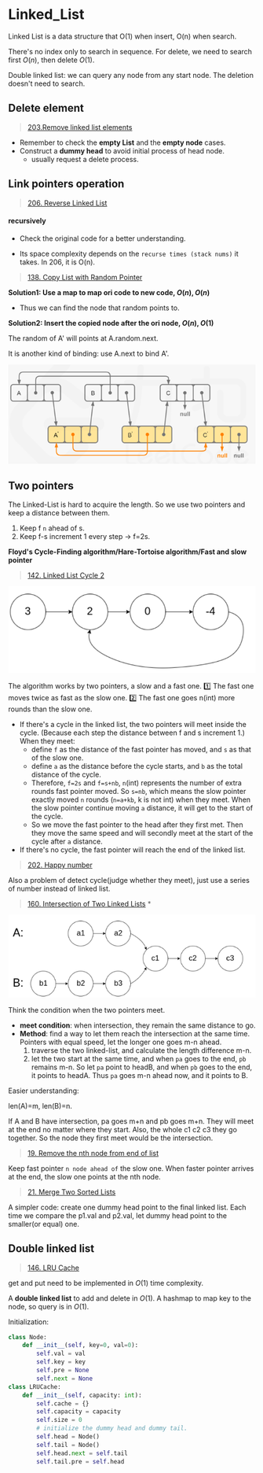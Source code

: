 # Linked_List

Linked List is a data structure that O(1) when insert, O(n) when search.

There's no index only to search in sequence. For delete, we need to search first $O(n)$, then delete $O(1)$.

Double linked list: we can query any node from any start node. The deletion doesn't need to search.



## Delete element

> [203.Remove linked list elements](https://leetcode.com/problems/remove-linked-list-elements/)

- Remember to check the **empty List** and the **empty node** cases.
- Construct a **dummy head** to avoid initial process of head node.
  - usually request a delete process.

## Link pointers operation

> [206. Reverse Linked List](https://leetcode.com/problems/reverse-linked-list/description/)

#### recursively

- Check the original code for a better understanding.

- Its space complexity depends on the `recurse times (stack nums)` it takes. In 206, it is O(n).

> [138. Copy List with Random Pointer](https://leetcode.com/problems/copy-list-with-random-pointer/)

**Solution1: Use a map to map ori code to new code, $O(n),O(n)$**

- Thus we can find the node that random points to.

**Solution2: Insert the copied node after the ori node, $O(n), O(1)$**

The random of A' will points at A.random.next.

It is another kind of binding: use A.next to bind A'.

![](../figures/138.png)



## Two pointers

The Linked-List is hard to acquire the length. So we use two pointers and keep a distance between them.

1. Keep f `n` ahead of s.
2. Keep f-s increment 1 every step -> f=2s.

**Floyd's Cycle-Finding algorithm/Hare-Tortoise algorithm/Fast and slow pointer**

> [142. Linked List Cycle 2](https://leetcode.com/problems/linked-list-cycle-ii/description/)

![](../figures/142.png)



The algorithm works by two pointers, a slow and a fast one. :one: The fast one moves twice as fast as the slow one. :two: The fast one goes n(int) more rounds than the slow one.

- If there's a cycle in the linked list, the two pointers will meet inside the cycle. (Because each step the distance between f and s increment 1.) When they meet:
  - define `f` as the distance of the fast pointer has moved, and `s` as that of the slow one.
  - define `a` as the distance before the cycle starts, and `b` as the total distance of the cycle.
  - Therefore, `f=2s` and `f=s+nb`, `n`(int) represents the number of extra rounds fast pointer moved. So `s=nb`, which means the slow pointer exactly moved `n` rounds (`n=a+kb`, k is not int) when they meet. When the slow pointer continue moving `a` distance, it will get to the start of the cycle.
  - So we move the fast pointer to the head after they first met. Then they move the same speed and will secondly meet at the start of the cycle after `a` distance.
- If there's no cycle, the fast pointer will reach the end of the linked list.

> [202. Happy number](https://leetcode.cn/problems/happy-number/description/)

Also a problem of detect cycle(judge whether they meet), just use a series of number instead of linked list.

> [160. Intersection of Two Linked Lists](https://leetcode.com/problems/intersection-of-two-linked-lists/) *

![](../figures/160.png)



Think the condition when the two pointers meet.

- **meet condition**: when intersection, they remain the same distance to go.
- **Method**: find a way to let them reach the intersection at the same time. Pointers with equal speed, let the longer one goes m-n ahead.
  	1. traverse the two linked-list, and calculate the length difference m-n.
   	2. let the two start at the same time, and when `pa` goes to the end, `pb` remains m-n. So let `pa` point to headB, and when `pb` goes to the end, it points to headA. Thus `pa` goes m-n ahead now, and it points to B.

Easier understanding:

len(A)=m, len(B)=n.

If A and B have intersection, pa goes m+n and pb goes m+n. They will meet at the end no matter where they start. Also, the whole c1 c2 c3 they go together. So the node they first meet would be the intersection.

> [19. Remove the nth node from end of list](https://leetcode.com/problems/remove-nth-node-from-end-of-list/)

Keep fast pointer `n node ahead of` the slow one. When faster pointer arrives at the end, the slow one points at the nth node.

> [21. Merge Two Sorted Lists](https://leetcode.com/problems/merge-two-sorted-lists/)

A simpler code: create one dummy head point to the final linked list. Each time we compare the p1.val and p2.val, let dummy head point to the smaller(or equal) one.

## Double linked list

> [146. LRU Cache](https://leetcode.com/problems/lru-cache/)

get and put need to be implemented in $O(1)$ time complexity.

A **double linked list** to add and delete in $O(1)$. A hashmap to map key to the node, so query is in $O(1)$.

Initialization:

```python
class Node:
    def __init__(self, key=0, val=0):
        self.val = val
        self.key = key
        self.pre = None
        self.next = None
class LRUCache:
    def __init__(self, capacity: int):
        self.cache = {}
        self.capacity = capacity
        self.size = 0
        # initialize the dummy head and dummy tail.
        self.head = Node()
        self.tail = Node()
        self.head.next = self.tail
        self.tail.pre = self.head
```

